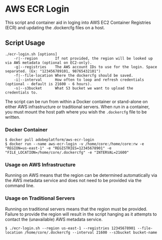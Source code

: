 # AWS ECR Login

This script and container aid in loging into AWS EC2 Container Registries (ECR) and updating the .dockercfg files on a host.

## Script Usage
```
./ecr-login.sh [options]
    -r|--region        If not provided, the region will be looked up via AWS metadata (optional on EC2-only).
    -g|--registries    The AWS account IDs to use for the login. Space separated. (Ex: "123456789101, 98765432101")
    -f|--file-location Where the dockercfg should be saved.
    -i|--interval      How often to loop and refresh credentials (optional - default is 21600 - 6 hours).
    -s|--s3bucket      What S3 bucket we want to upload the credentials to.
```

The script can be run from within a Docker container or stand-alone on either AWS infrastructure or traditional servers. When run in a container, you must mount the host path where you wish the `.dockercfg` file to be written.

### Docker Container
```
$ docker pull adobeplatform/aws-ecr-login
$ docker run --name aws-ecr-login -v /home/core:/home/core:rw -e "REGION=us-east-1" -e "REGISTRIES=12345678901" -e "FILE_LOCATION=/home/core/.dockercfg" -e "INTERVAL=21600"
```

### Usage on AWS Infrastructure
Running on AWS means that the region can be determined automatically via the AWS metadata service and does not need to be provided via the command line.

### Usage on Traditional Servers
Running on traditional servers means that the region must be provided. Failure to provide the region will result in the script hanging as it attempts to contact the (unavailable) AWS metadata service.

```
$ ./ecr-login.sh --region us-east-1 --registries 12345678901 --file-location /home/core/.dockercfg --interval 21600 --s3bucket bucket-name
```
